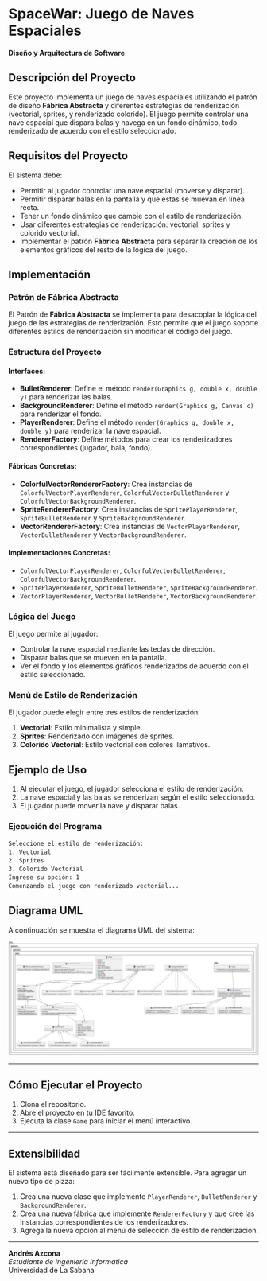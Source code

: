 # SpaceWar: Juego de Naves Espaciales  
**Diseño y Arquitectura de Software**  

## Descripción del Proyecto  
Este proyecto implementa un juego de naves espaciales utilizando el patrón de diseño **Fábrica Abstracta** y diferentes estrategias de renderización (vectorial, sprites, y renderizado colorido). El juego permite controlar una nave espacial que dispara balas y navega en un fondo dinámico, todo renderizado de acuerdo con el estilo seleccionado.  

## Requisitos del Proyecto  
El sistema debe:  

- Permitir al jugador controlar una nave espacial (moverse y disparar).  
- Permitir disparar balas en la pantalla y que estas se muevan en línea recta.  
- Tener un fondo dinámico que cambie con el estilo de renderización.  
- Usar diferentes estrategias de renderización: vectorial, sprites y colorido vectorial.  
- Implementar el patrón **Fábrica Abstracta** para separar la creación de los elementos gráficos del resto de la lógica del juego.  

## Implementación  

### Patrón de Fábrica Abstracta  
El Patrón de **Fábrica Abstracta** se implementa para desacoplar la lógica del juego de las estrategias de renderización. Esto permite que el juego soporte diferentes estilos de renderización sin modificar el código del juego.  

### Estructura del Proyecto  

#### Interfaces:  
- **BulletRenderer**: Define el método `render(Graphics g, double x, double y)` para renderizar las balas.  
- **BackgroundRenderer**: Define el método `render(Graphics g, Canvas c)` para renderizar el fondo.  
- **PlayerRenderer**: Define el método `render(Graphics g, double x, double y)` para renderizar la nave espacial.  
- **RendererFactory**: Define métodos para crear los renderizadores correspondientes (jugador, bala, fondo).  

#### Fábricas Concretas:  
- **ColorfulVectorRendererFactory**: Crea instancias de `ColorfulVectorPlayerRenderer`, `ColorfulVectorBulletRenderer` y `ColorfulVectorBackgroundRenderer`.  
- **SpriteRendererFactory**: Crea instancias de `SpritePlayerRenderer`, `SpriteBulletRenderer` y `SpriteBackgroundRenderer`.  
- **VectorRendererFactory**: Crea instancias de `VectorPlayerRenderer`, `VectorBulletRenderer` y `VectorBackgroundRenderer`.  

#### Implementaciones Concretas:  
- `ColorfulVectorPlayerRenderer`, `ColorfulVectorBulletRenderer`, `ColorfulVectorBackgroundRenderer`.  
- `SpritePlayerRenderer`, `SpriteBulletRenderer`, `SpriteBackgroundRenderer`.  
- `VectorPlayerRenderer`, `VectorBulletRenderer`, `VectorBackgroundRenderer`.  

### Lógica del Juego  
El juego permite al jugador:  
- Controlar la nave espacial mediante las teclas de dirección.  
- Disparar balas que se mueven en la pantalla.  
- Ver el fondo y los elementos gráficos renderizados de acuerdo con el estilo seleccionado.  

### Menú de Estilo de Renderización  
El jugador puede elegir entre tres estilos de renderización:  
1. **Vectorial**: Estilo minimalista y simple.  
2. **Sprites**: Renderizado con imágenes de sprites.  
3. **Colorido Vectorial**: Estilo vectorial con colores llamativos.  

## Ejemplo de Uso  
1. Al ejecutar el juego, el jugador selecciona el estilo de renderización.  
2. La nave espacial y las balas se renderizan según el estilo seleccionado.  
3. El jugador puede mover la nave y disparar balas.  

### Ejecución del Programa  
```bash
Seleccione el estilo de renderización:  
1. Vectorial  
2. Sprites  
3. Colorido Vectorial  
Ingrese su opción: 1  
Comenzando el juego con renderizado vectorial...
```

## Diagrama UML

A continuación se muestra el diagrama UML del sistema:

![Diagrama UML](UML.png)

---
## Cómo Ejecutar el Proyecto

1. Clona el repositorio.
2. Abre el proyecto en tu IDE favorito.
3. Ejecuta la clase `Game` para iniciar el menú interactivo.

---

## Extensibilidad

El sistema está diseñado para ser fácilmente extensible. Para agregar un nuevo tipo de pizza:

1. Crea una nueva clase que implemente `PlayerRenderer`, `BulletRenderer` y `BackgroundRenderer`.
2. Crea una nueva fábrica que implemente `RendererFactory` y que cree las instancias correspondientes de los renderizadores.
3. Agrega la nueva opción al menú de selección de estilo de renderización.
---



**Andrés Azcona**  
*Estudiante de Ingenieria Informatica*  
Universidad de La Sabana
